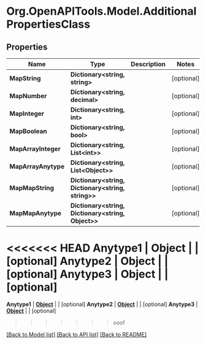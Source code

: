 
# Org.OpenAPITools.Model.AdditionalPropertiesClass

## Properties

Name | Type | Description | Notes
------------ | ------------- | ------------- | -------------
**MapString** | **Dictionary&lt;string, string&gt;** |  | [optional] 
**MapNumber** | **Dictionary&lt;string, decimal&gt;** |  | [optional] 
**MapInteger** | **Dictionary&lt;string, int&gt;** |  | [optional] 
**MapBoolean** | **Dictionary&lt;string, bool&gt;** |  | [optional] 
**MapArrayInteger** | **Dictionary&lt;string, List&lt;int&gt;&gt;** |  | [optional] 
**MapArrayAnytype** | **Dictionary&lt;string, List&lt;Object&gt;&gt;** |  | [optional] 
**MapMapString** | **Dictionary&lt;string, Dictionary&lt;string, string&gt;&gt;** |  | [optional] 
**MapMapAnytype** | **Dictionary&lt;string, Dictionary&lt;string, Object&gt;&gt;** |  | [optional] 
<<<<<<< HEAD
**Anytype1** | **Object** |  | [optional] 
**Anytype2** | **Object** |  | [optional] 
**Anytype3** | **Object** |  | [optional] 
=======
**Anytype1** | [**Object**](.md) |  | [optional] 
**Anytype2** | [**Object**](.md) |  | [optional] 
**Anytype3** | [**Object**](.md) |  | [optional] 
>>>>>>> ooof

[[Back to Model list]](../README.md#documentation-for-models)
[[Back to API list]](../README.md#documentation-for-api-endpoints)
[[Back to README]](../README.md)

